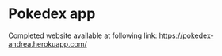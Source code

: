 # Pokedex app

Completed website available at following link:
https://pokedex-andrea.herokuapp.com/
